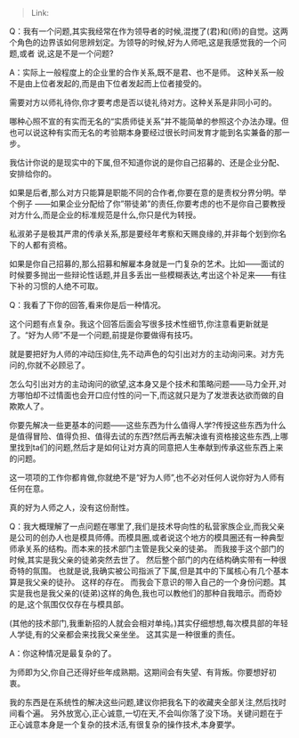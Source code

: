 > Link: 

Q：我有一个问题,其实我经常在作为领导者的时候,混搅了(君)和(师)的自觉。这两个角色的边界该如何思辨划定。为领导的时候,好为人师吧,这是我感觉我的一个问题,或者
说,这是不是一个问题?

A：实际上一般程度上的企业里的合作关系,既不是君、也不是师。
这种关系一般不是由上位者发起的,而是由下位者发起而上位者接受的。

需要对方以师礼待你,你才要考虑是否以徒礼待对方。这种关系是非同小可的。

哪种心照不宣的有实而无名的“实质师徒关系”并不能简单的参照这个办法办理。但也可以说这种有实而无名的考验期本身要经过很长时间发育才能到名实兼备的那一步。

我估计你说的是现实中的下属,但不知道你说的是你自己招募的、还是企业分配、安排给你的。

如果是后者,那么对方只能算是职能不同的合作者,你要在意的是责权分界分明。举个例子
——如果企业分配给了你”带徒弟”的责任,你要考虑的也不是你自己要教授对方什么,而是企业的标准规范是什么,你只是代为转授。

私淑弟子是极其严肃的传承关系,那是要经年考察和天赐良缘的,并非每个划到你名下的人都有资格。

如果是你自己招募的,那么招募和解雇本身就是一门复杂的艺术。比如——面试的时候要多抛出一些辩论性话题,并且多丢出一些模糊表达,考出这个补足来——有往下补的习惯的人绝不可取。

Q：我看了下你的回答,看来你是后一种情况。

这个问题有点复杂。我这个回答后面会写很多技术性细节,你注意看更新就是了。“好为人师”不是一个问题,前提是你要做得有技巧。

就是要把好为人师的冲动压抑住,先不动声色的勾引出对方的主动询问来。对方先问的,你就不必顾忌了。

怎么勾引出对方的主动询问的欲望,这本身又是个技术和策略问题——马力全开,对方哪怕却不过情面也会开口应付性的问一下,而这就只是为了发泄表达欲而做的自欺欺人了。

你要先解决一些更基本的问题——这些东西为什么值得人学?传授这些东西为什么是值得冒险、值得负担、值得去试的东西?然后再去解决谁有资格接这些东西,上哪里找到ta们的问题,然后才是如何让对方真的同意把人生奉献到传承这些东西上来的问题。

这一项项的工作你都肯做,你就绝不是“好为人师”,也不必对任何人说你好为人师有任何在意。

真的好为人师之人，没有这份耐性。

Q：我大概理解了一点问题在哪里了,我们是技术导向性的私营家族企业,而我父亲是公司的创办人也是模具师傅。而模具圈,或者说这个地方的模具圈还有一种典型师承关系的结构。而本来的技术部门主管是我父亲的徒弟。 而我接手这个部门的时候,其实是我父亲的徒弟突然去世了。 然后整个部门的内在结构确实带有一种很奇特的氛围。 也就是说,我确实被公司指派了下属,但是其中的下属核心有几个基本算是我父亲的徒孙。 这样的存在。 而我会下意识的带入自己的一个身份问题。其实是我也是我父亲的(徒弟)这样的角色,我也可以教他们的那种自我暗示。而奇妙的是,这个氛围仅仅存在与模具部。

(其他的技术部门,我重新招的人就会会相对单纯。)其实仔细想想,每次模具部的年轻人学徒,有的父亲都会来找我父亲坐坐。 这其实是一种很重的责任。

A：你这种情况是最复杂的了。

为师即为父,你自己还得好些年成熟期。这期间会有失望、有背叛。你要想好初衷。

我的东西是在系统性的解决这些问题,建议你把我名下的收藏夹全部关注,然后找时间看个遍。
另外放宽心,正心诚意,一切在天,不会叫你落了没下场。关键问题在于正心诚意本身是一个复杂的技术活,有很复杂的操作技术,本身要学。
